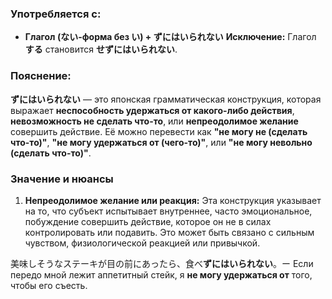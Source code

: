 ### Употребляется с:

- **Глагол (ない-форма без い) + ずにはいられない**
	 **Исключение:** Глагол **する** становится **せずにはいられない**.


### Пояснение:

**ずにはいられない** — это японская грамматическая конструкция, которая выражает **неспособность удержаться от какого-либо действия**, **невозможность не сделать что-то**, или **непреодолимое желание** совершить действие. Её можно перевести как **"не могу не (сделать что-то)"**, **"не могу удержаться от (чего-то)"**, или **"не могу невольно (сделать что-то)"**.


### Значение и нюансы

1. **Непреодолимое желание или реакция:** Эта конструкция указывает на то, что субъект испытывает внутреннее, часто эмоциональное, побуждение совершить действие, которое он не в силах контролировать или подавить. Это может быть связано с сильным чувством, физиологической реакцией или привычкой.

美味しそうなステーキが目の前にあったら、食べ**ずにはいられない**。ー Если передо мной лежит аппетитный стейк, я **не могу удержаться от** того, чтобы его съесть.